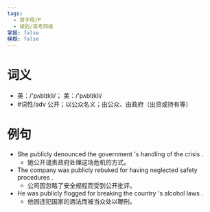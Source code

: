 ```yaml
---
tags:
  - 首字母/P
  - 级别/高考四级
掌握: false
模糊: false
---
```

# 词义
- 英：/'pʌblɪkli/； 美：/'pʌblɪkli/
- #词性/adv  公开；以公众名义；由公众、由政府（出资或持有等）
# 例句
- She publicly denounced the government 's handling of the crisis .
	- 她公开谴责政府处理这场危机的方式。
- The company was publicly rebuked for having neglected safety procedures .
	- 公司因忽略了安全规程而受到公开批评。
- He was publicly flogged for breaking the country 's alcohol laws .
	- 他因违犯国家的酒法而被当众处以鞭刑。
